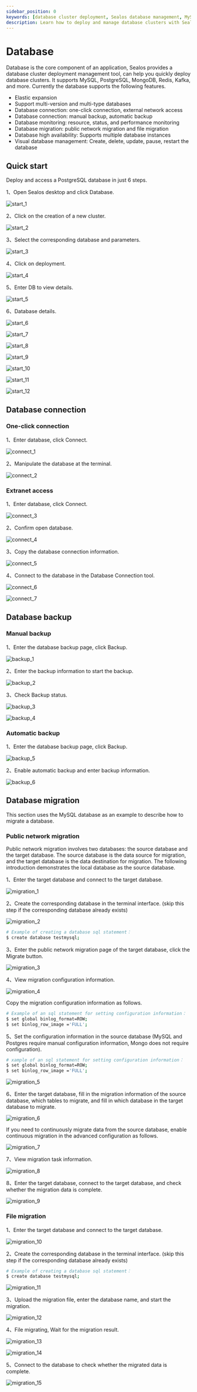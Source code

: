 ```yaml
---
sidebar_position: 0
keywords: [database cluster deployment, Sealos database management, MySQL PostgreSQL MongoDB, database backup, database migration]
description: Learn how to deploy and manage database clusters with Sealos. Supports MySQL, PostgreSQL, MongoDB, and more. Features include elastic expansion, backup, and migration.
---
```


# Database

Database is the core component of an application, Sealos provides a database cluster deployment management tool,
can help you quickly deploy database clusters. It supports MySQL, PostgreSQL, MongoDB, Redis, Kafka, and more. Currently
the database supports the following features.

+ Elastic expansion
+ Support multi-version and multi-type databases
+ Database connection: one-click connection, external network access
+ Database connection: manual backup, automatic backup
+ Database monitoring: resource, status, and performance monitoring
+ Database migration: public network migration and file migration
+ Database high availability: Supports multiple database instances
+ Visual database management: Create, delete, update, pause, restart the database

## Quick start

Deploy and access a PostgreSQL database in just 6 steps.

1、Open Sealos desktop and click Database.

![start_1](./imgs/start_1.png)

2、Click on the creation of a new cluster.

![start_2](./imgs/start_2.png)

3、Select the corresponding database and parameters.

![start_3](./imgs/start_3.png)

4、Click on deployment.

![start_4](./imgs/start_4.png)

5、Enter DB to view details.

![start_5](./imgs/start_5.png)

6、Database details.

![start_6](./imgs/start_6.png)

![start_7](./imgs/start_7.png)

![start_8](./imgs/start_8.png)

![start_9](./imgs/start_9.png)

![start_10](./imgs/start_10.png)

![start_11](./imgs/start_11.png)

![start_12](./imgs/start_12.png)

## Database connection

### One-click connection

1、Enter database, click Connect.

![connect_1](./imgs/connect_1.png)

2、Manipulate the database at the terminal.

![connect_2](./imgs/connect_2.png)

### Extranet access

1、Enter database, click Connect.

![connect_3](./imgs/connect_3.png)

2、Confirm open database.

![connect_4](./imgs/connect_4.png)

3、Copy the database connection information.

![connect_5](./imgs/connect_5.png)

4、Connect to the database in the Database Connection tool.

![connect_6](./imgs/connect_6.png)

![connect_7](./imgs/connect_7.png)

## Database backup

### Manual backup

1、Enter the database backup page, click Backup.

![backup_1](./imgs/backup_1.png)

2、Enter the backup information to start the backup.

![backup_2](./imgs/backup_2.png)

3、Check Backup status.

![backup_3](./imgs/backup_3.png)

![backup_4](./imgs/backup_4.png)

### Automatic backup

1、Enter the database backup page, click Backup.

![backup_5](./imgs/backup_5.png)

2、Enable automatic backup and enter backup information.

![backup_6](./imgs/backup_6.png)

## Database migration

This section uses the MySQL database as an example to describe how to migrate a database.

### Public network migration

Public network migration involves two databases: the source database and the target database. The source database is the
data source for migration, and the target database is the data destination for migration. The following introduction
demonstrates the local database as the source database.

1、Enter the target database and connect to the target database.

![migration_1](./imgs/migration_1.png)

2、Create the corresponding database in the terminal interface. (skip this step if the corresponding database already
exists)

![migration_2](./imgs/migration_2.png)

```bash
# Example of creating a database sql statement：
$ create database testmysql;
```

3、Enter the public network migration page of the target database, click the Migrate button.

![migration_3](./imgs/migration_3.png)

4、View migration configuration information.

![migration_4](./imgs/migration_4.png)

Copy the migration configuration information as follows.

```bash
# Example of an sql statement for setting configuration information：
$ set global binlog_format=ROW;
$ set binlog_row_image ='FULL';
```

5、Set the configuration information in the source database (MySQL and Postgres require manual configuration
information, Mongo does not require configuration).

```bash
# xample of an sql statement for setting configuration information：
$ set global binlog_format=ROW;
$ set binlog_row_image ='FULL';
```
![migration_5](./imgs/migration_5.png)

6、Enter the target database, fill in the migration information of the source database, which tables to migrate, and
fill in which database in the target database to migrate.

![migration_6](./imgs/migration_6.png)

If you need to continuously migrate data from the source database, enable continuous migration in the advanced
configuration as follows.

![migration_7](./imgs/migration_7.png)

7、View migration task information.

![migration_8](./imgs/migration_8.png)

8、Enter the target database, connect to the target database, and check whether the migration data is complete.

![migration_9](./imgs/migration_9.png)

### File migration

1、Enter the target database and connect to the target database.

![migration_10](./imgs/migration_10.png)

2、Create the corresponding database in the terminal interface. (skip this step if the corresponding database already
exists)

```bash
# Example of creating a database sql statement：
$ create database testmysql;
```
![migration_11](./imgs/migration_11.png)

3、Upload the migration file, enter the database name, and start the migration.

![migration_12](./imgs/migration_12.png)

4、File migrating, Wait for the migration result.

![migration_13](./imgs/migration_13.png)

![migration_14](./imgs/migration_14.png)

5、Connect to the database to check whether the migrated data is complete.

![migration_15](./imgs/migration_15.png)